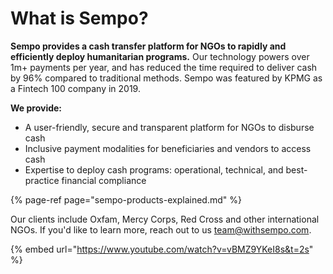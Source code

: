 # What is Sempo?

**Sempo provides a cash transfer platform for NGOs to rapidly and efficiently deploy humanitarian programs.** Our technology powers over 1m+ payments per year, and has reduced the time required to deliver cash by 96% compared to traditional methods. Sempo was featured by KPMG as a Fintech 100 company in 2019.

**We provide:**

* A user-friendly, secure and transparent platform for NGOs to disburse cash
* Inclusive payment modalities for beneficiaries and vendors to access cash
* Expertise to deploy cash programs: operational, technical, and best-practice financial compliance

{% page-ref page="sempo-products-explained.md" %}

Our clients include Oxfam, Mercy Corps, Red Cross and other international NGOs. If you'd like to learn more, reach out to us [team@withsempo.com](mailto:team@withsempo.com).

{% embed url="https://www.youtube.com/watch?v=vBMZ9YKeI8s&t=2s" %}



